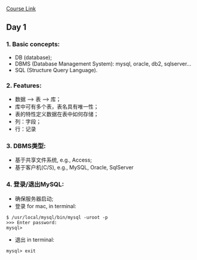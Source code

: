 [Course Link](https://www.bilibili.com/video/BV12b411K7Zu?p=3&spm_id_from=pageDriver)

## Day 1
### 1. Basic concepts:
- DB (database);
- DBMS (Database Management System): mysql, oracle, db2, sqlserver...
- SQL (Structure Query Language).
### 2. Features:
- 数据 --> 表 --> 库；
- 库中可有多个表，表名具有唯一性；
- 表的特性定义数据在表中如何存储；
- 列：字段；
- 行：记录
### 3. DBMS类型:
- 基于共享文件系统, e.g., Access;
- 基于客户机(C/S), e.g., MySQL, Oracle, SqlServer
### 4. 登录/退出MySQL:
- 确保服务器启动;
- 登录
for mac, in terminal:
```
$ /usr/local/mysql/bin/mysql -uroot -p
>>> Enter password:
mysql>
```
- 退出
in terminal:
```
mysql> exit
```